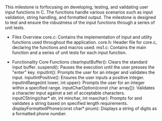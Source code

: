 This milestone is forfocusing on developing, testing, and validating user input functions in C. The functions handle various scenarios such as input validation, string handling, and formatted output. The milestone is designed to test and ensure the robustness of the input functions through a series of unit tests.

- Files Overview
core.c: Contains the implementation of input and utility functions used throughout the application.
core.h: Header file for core.c, declaring the functions and macros used.
ms1.c: Contains the main function and a series of unit tests for each input function.

- Functionality
Core Functions 
clearInputBuffer(): Clears the standard input buffer.
suspend(): Pauses the execution until the user presses the "enter" key.
inputInt(): Prompts the user for an integer and validates the input.
inputIntPositive(): Ensures the user inputs a positive integer.
inputIntRange(int lower, int upper): Prompts the user for an integer within a specified range.
inputCharOption(const char array[]): Validates a character input against a set of acceptable characters.
inputCString(char* str, int minchar, int maxchar): Prompts for and validates a string based on specified length requirements.
displayFormattedPhone(const char* pnum): Displays a string of digits as a formatted phone number.

